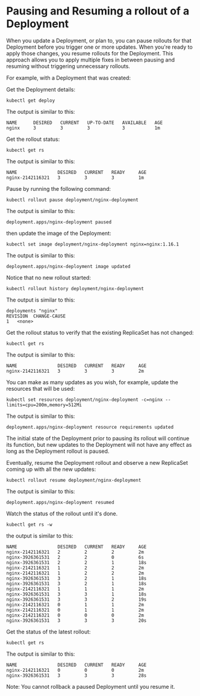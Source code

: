 # Pausing and Resuming a rollout of a Deployment

When you update a Deployment, or plan to, you can pause rollouts for that Deployment before you trigger one or more updates. When you're ready to apply those changes, you resume rollouts for the Deployment. This approach allows you to apply multiple fixes in between pausing and resuming without triggering unnecessary rollouts.

For example, with a Deployment that was created:

Get the Deployment details:

    kubectl get deploy

The output is similar to this:

    NAME      DESIRED   CURRENT   UP-TO-DATE   AVAILABLE   AGE
    nginx     3         3         3            3           1m

Get the rollout status:

    kubectl get rs

The output is similar to this:

    NAME               DESIRED   CURRENT   READY     AGE
    nginx-2142116321   3         3         3         1m

Pause by running the following command:

    kubectl rollout pause deployment/nginx-deployment

The output is similar to this:

    deployment.apps/nginx-deployment paused

then update the image of the Deployment:

    kubectl set image deployment/nginx-deployment nginx=nginx:1.16.1

The output is similar to this:

    deployment.apps/nginx-deployment image updated

Notice that no new rollout started:

    kubectl rollout history deployment/nginx-deployment

The output is similar to this:

    deployments "nginx"
    REVISION  CHANGE-CAUSE
    1   <none>

Get the rollout status to verify that the existing ReplicaSet has not changed:

    kubectl get rs

The output is similar to this:

    NAME               DESIRED   CURRENT   READY     AGE
    nginx-2142116321   3         3         3         2m

You can make as many updates as you wish, for example, update the resources that will be used:

    kubectl set resources deployment/nginx-deployment -c=nginx --limits=cpu=200m,memory=512Mi

The output is similar to this:

    deployment.apps/nginx-deployment resource requirements updated

The initial state of the Deployment prior to pausing its rollout will continue its function, but new updates to the Deployment will not have any effect as long as the Deployment rollout is paused.

Eventually, resume the Deployment rollout and observe a new ReplicaSet coming up with all the new updates:

    kubectl rollout resume deployment/nginx-deployment

The output is similar to this:

    deployment.apps/nginx-deployment resumed

Watch the status of the rollout until it's done.

    kubectl get rs -w

the output is similar to this:

    NAME               DESIRED   CURRENT   READY     AGE
    nginx-2142116321   2         2         2         2m
    nginx-3926361531   2         2         0         6s
    nginx-3926361531   2         2         1         18s
    nginx-2142116321   1         2         2         2m
    nginx-2142116321   1         2         2         2m
    nginx-3926361531   3         2         1         18s
    nginx-3926361531   3         2         1         18s
    nginx-2142116321   1         1         1         2m
    nginx-3926361531   3         3         1         18s
    nginx-3926361531   3         3         2         19s
    nginx-2142116321   0         1         1         2m
    nginx-2142116321   0         1         1         2m
    nginx-2142116321   0         0         0         2m
    nginx-3926361531   3         3         3         20s

Get the status of the latest rollout:

    kubectl get rs

The output is similar to this:

    NAME               DESIRED   CURRENT   READY     AGE
    nginx-2142116321   0         0         0         2m
    nginx-3926361531   3         3         3         28s

Note: You cannot rollback a paused Deployment until you resume it.